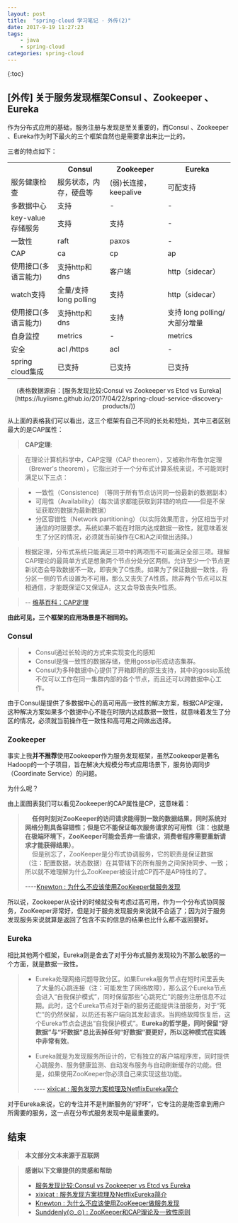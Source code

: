 ```yaml
---
layout: post
title:  "spring-cloud 学习笔记 - 外传(2)"
date: 2017-9-19 11:27:23
tags: 
    - java
    - spring-cloud
categories: spring-cloud
---
```


{:toc}

## [外传] 关于服务发现框架Consul 、Zookeeper 、Eureka

作为分布式应用的基础，服务注册与发现是至关重要的，而Consul 、Zookeeper 、Eureka作为时下最火的三个框架自然也是需要拿出来比一比的。

三者的特点如下：
<table>
	<tr>
		<th></th>
		<th>Consul</th>
		<th>Zookeeper</th>
		<th>Eureka</th>
	</tr>
	<tr>
		<td>服务健康检查</td>
		<td>服务状态，内存，硬盘等</td>
		<td>(弱)长连接，keepalive	</td>
		<td>可配支持</td>
	</tr>
	<tr>
		<td>多数据中心</td>
		<td>支持</td>
		<td>-	</td>
		<td>-</td>
	</tr>
	<tr>
		<td>key-value存储服务</td>
		<td>支持</td>
		<td>支持	</td>
		<td>-</td>
	</tr>
	<tr>
		<td>一致性</td>
		<td>raft</td>
		<td>paxos</td>
		<td>-</td>
	</tr>
	<tr>
		<td>CAP</td>
		<td>ca</td>
		<td>cp</td>
		<td>ap</td>
	</tr>
	<tr>
		<td>使用接口(多语言能力)</td>
		<td>支持http和dns</td>
		<td>客户端	</td>
		<td>http（sidecar）</td>
	</tr>
	<tr>
		<td>watch支持</td>
		<td>全量/支持long polling</td>
		<td>支持</td>
		<td>http（sidecar）</td>
	</tr>
	<tr>
		<td>使用接口(多语言能力)</td>
		<td>支持http和dns</td>
		<td>支持</td>
		<td>支持 long polling/大部分增量</td>
	</tr>
	<tr>
		<td>自身监控</td>
		<td>metrics</td>
		<td>-</td>
		<td>metrics</td>
	</tr>
	<tr>
		<td>安全</td>
		<td>acl /https</td>
		<td>acl</td>
		<td>-</td>
	</tr>
	<tr>
		<td>spring cloud集成</td>
		<td>已支持</td>
		<td>已支持</td>
		<td>已支持</td>
	</tr>
</table>
<center>(表格数据源自：[服务发现比较:Consul vs Zookeeper vs Etcd vs Eureka](https://luyiisme.github.io/2017/04/22/spring-cloud-service-discovery-products/))</center>

<!--more-->

从上面的表格我们可以看出，这三个框架有自己不同的长处和短处，其中三者区别最大的是CAP属性：

> **CAP定理**:  

> 在理论计算机科学中，CAP定理（CAP theorem），又被称作布鲁尔定理（Brewer's theorem），它指出对于一个分布式计算系统来说，不可能同时满足以下三点： 
 
> - 一致性（Consistence) （等同于所有节点访问同一份最新的数据副本）  
> - 可用性（Availability）（每次请求都能获取到非错的响应——但是不保证获取的数据为最新数据）  
> - 分区容错性（Network partitioning）（以实际效果而言，分区相当于对通信的时限要求。系统如果不能在时限内达成数据一致性，就意味着发生了分区的情况，必须就当前操作在C和A之间做出选择。） 
 
> 根据定理，分布式系统只能满足三项中的两项而不可能满足全部三项。理解CAP理论的最简单方式是想象两个节点分处分区两侧。允许至少一个节点更新状态会导致数据不一致，即丧失了C性质。如果为了保证数据一致性，将分区一侧的节点设置为不可用，那么又丧失了A性质。除非两个节点可以互相通信，才能既保证C又保证A，这又会导致丧失P性质。

> -- [维基百科：CAP定理](https://zh.wikipedia.org/wiki/CAP%E5%AE%9A%E7%90%86)

**由此可见，三个框架的应用场景是不相同的。**

### Consul

> - Consul通过长轮询的方式来实现变化的感知
> - Consul是强一致性的数据存储，使用gossip形成动态集群。
> - Consul为多种数据中心提供了开箱即用的原生支持，其中的gossip系统不仅可以工作在同一集群内部的各个节点，而且还可以跨数据中心工作。

由于Consul是提供了多数据中心的高可用高一致性的解决方案，根据CAP定理，这种解决方案如果多个数据中心不能在时限内达成数据一致性，就意味着发生了分区的情况，必须就当前操作在一致性和高可用之间做出选择。

### Zookeeper

事实上我**并不推荐**使用Zookeeper作为服务发现框架，虽然Zookeeper是著名Hadoop的一个子项目，旨在解决大规模分布式应用场景下，服务协调同步（Coordinate Service）的问题。

为什么呢？

由上面图表我们可以看见Zookeeper的CAP属性是CP，这意味着：

>&nbsp;&nbsp;&nbsp;&nbsp;**任何时刻对ZooKeeper的访问请求能得到一致的数据结果，同时系统对网络分割具备容错性；但是它不能保证每次服务请求的可用性（注：也就是在极端环境下，ZooKeeper可能会丢弃一些请求，消费者程序需要重新请求才能获得结果）**。  
>&nbsp;&nbsp;&nbsp;&nbsp;但是别忘了，ZooKeeper是分布式协调服务，它的职责是保证数据（注：配置数据，状态数据）在其管辖下的所有服务之间保持同步、一致；所以就不难理解为什么ZooKeeper被设计成CP而不是AP特性的了。  
>
>\----[Knewton : 为什么不应该使用ZooKeeper做服务发现](http://dockone.io/article/78)

所以说，Zookeeper从设计的时候就没有考虑过高可用，作为一个分布式协同服务，ZooKeeper非常好，但是对于服务发现服务来说就不合适了；因为对于服务发现服务来说就算是返回了包含不实的信息的结果也比什么都不返回要好。

### Eureka

相比其他两个框架，Eureka则是舍去了对于分布式服务发现较为不那么敏感的一个方面，就是数据一致性。

> - Eureka处理网络问题导致分区。如果Eureka服务节点在短时间里丢失了大量的心跳连接（注：可能发生了网络故障），那么这个Eureka节点会进入“自我保护模式”，同时保留那些“心跳死亡”的服务注册信息不过期。此时，这个Eureka节点对于新的服务还能提供注册服务，对于“死亡”的仍然保留，以防还有客户端向其发起请求。当网络故障恢复后，这个Eureka节点会退出“自我保护模式”。**Eureka的哲学是，同时保留“好数据”与“坏数据”总比丢掉任何“好数据”要更好，所以这种模式在实践中非常有效**。 
> 
> - Eureka就是为发现服务所设计的，它有独立的客户端程序库，同时提供心跳服务、服务健康监测、自动发布服务与自动刷新缓存的功能。但是，如果使用ZooKeeper你必须自己来实现这些功能。  
> 
> &nbsp;&nbsp;&nbsp;&nbsp;&nbsp;\----&nbsp;[xixicat : 服务发现方案梳理及NetflixEureka简介](https://segmentfault.com/a/1190000004944218)

对于Eureka来说，它的专注并不是判断服务的“好坏”，它专注的是能否拿到用户所需要的服务，这一点在分布式服务发现中是最重要的。

## 结束

>**本文部分文本来源于互联网**

>**感谢以下文章提供的灵感和帮助**  
>
> - [服务发现比较:Consul vs Zookeeper vs Etcd vs Eureka](https://luyiisme.github.io/2017/04/22/spring-cloud-service-discovery-products/)  
> - [xixicat : 服务发现方案梳理及NetflixEureka简介](https://segmentfault.com/a/1190000004944218)  
> - [Knewton : 为什么不应该使用ZooKeeper做服务发现](http://dockone.io/article/78)  
> - [Sunddenly(⊙_⊙) : ZooKeeper和CAP理论及一致性原则](http://www.cnblogs.com/sunddenly/articles/4072987.html)